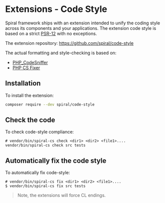 # Extensions - Code Style
Spiral framework ships with an extension intended to unify the coding style across its components and your applications. 
The extension code style is based on a strict [PSR-12](https://www.php-fig.org/psr/psr-12/) with no exceptions.

The extension repository: https://github.com/spiral/code-style

The actual formatting and style-checking is based on:
- [PHP_CodeSniffer](https://github.com/squizlabs/PHP_CodeSniffer/)
- [PHP CS Fixer](https://cs.symfony.com/)

## Installation
To install the extension:

```bash
composer require --dev spiral/code-style
```

## Check the code
To check code-style compliance: 

```
# vendor/bin/spiral-cs check <dir1> <dir2> <file1>....
vendor/bin/spiral-cs check src tests
```

## Automatically fix the code style
To automatically fix code-style:
```
# vendor/bin/spiral-cs fix <dir1> <dir2> <file1>....
$ vendor/bin/spiral-cs fix src tests
```

> Note, the extensions will force CL endings.
